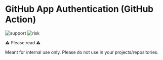 # GitHub App Authentication (GitHub Action)

![support][support-badge]
![risk][risk-badge]

:warning: Please read :warning:

Meant for internal use only. Please do not use in your projects/repositories.

[risk-badge]: https://img.shields.io/badge/use_at_your_own-risk-red
[support-badge]: https://img.shields.io/badge/support-will_not_be_provided-red
